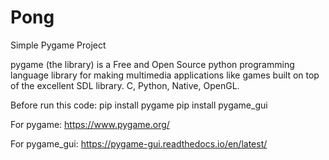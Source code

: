 # Pong
Simple Pygame Project

pygame (the library) is a Free and Open Source python programming language library for making multimedia applications like games built on top of the excellent SDL library. C, Python, Native, OpenGL.

Before run this code:
pip install pygame
pip install pygame_gui

For pygame:
https://www.pygame.org/

For pygame_gui:
https://pygame-gui.readthedocs.io/en/latest/
